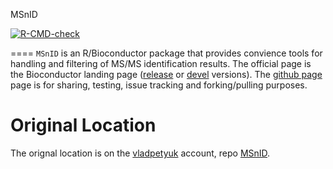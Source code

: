 MSnID

<!-- badges: start -->
[![R-CMD-check](https://github.com/PNNL-Comp-Mass-Spec/MSnID/workflows/R-CMD-check/badge.svg)](https://github.com/PNNL-Comp-Mass-Spec/MSnID/actions)
<!-- badges: end -->

====
`MSnID` is an R/Bioconductor package that provides convience tools for handling and filtering of MS/MS identification results. The official page is the Bioconductor landing page ([release](http://www.bioconductor.org/packages/release/bioc/html/MSnID.html) or [devel](http://www.bioconductor.org/packages/devel/bioc/html/MSnID.html) versions). The [github page](https://github.com/PNNL-Comp-Mass-Spec/MSnID) page is for sharing, testing, issue tracking and forking/pulling purposes.

Original Location
====
The orignal location is on the [vladpetyuk](https://github.com/vladpetyuk) account, repo [MSnID](https://github.com/vladpetyuk/MSnID).

